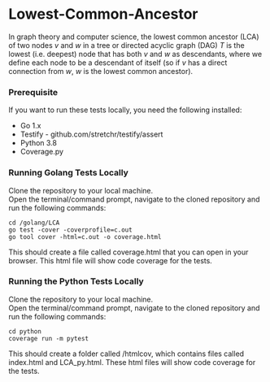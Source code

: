 # Lowest-Common-Ancestor
In graph theory and computer science, the lowest common ancestor (LCA) of two nodes *v* and *w* in a 
tree or directed acyclic graph (DAG) *T* is the lowest (i.e. deepest) node that has both *v* and *w* as 
descendants, where we define each node to be a descendant of itself (so if *v* has a direct connection 
from *w*, *w* is the lowest common ancestor). 

### Prerequisite
If you want to run these tests locally, you need the following installed:

- Go 1.x
- Testify - github.com/stretchr/testify/assert
- Python 3.8
- Coverage.py

### Running Golang Tests Locally
Clone the repository to your local machine.  
Open the terminal/command prompt, navigate to the cloned repository and run the following commands:
```
cd /golang/LCA
go test -cover -coverprofile=c.out
go tool cover -html=c.out -o coverage.html 
```
This should create a file called coverage.html that you can open in your browser. This html file will show code coverage
for the tests.

### Running the Python Tests Locally
Clone the repository to your local machine.  
Open the terminal/command prompt, navigate to the cloned repository and run the following commands:
```
cd python
coverage run -m pytest
```
This should create a folder called /htmlcov, which contains files called index.html and LCA_py.html. These html files will show 
code coverage for the tests. 
